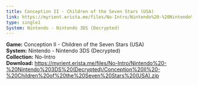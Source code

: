 ```yaml
---
title: Conception II - Children of the Seven Stars (USA)
link: https://myrient.erista.me/files/No-Intro/Nintendo%20-%20Nintendo%203DS%20(Decrypted)/Conception%20II%20-%20Children%20of%20the%20Seven%20Stars%20(USA).zip
type: single1
System: Nintendo - Nintendo 3DS (Decrypted)
---
```

<b>Game:</b> Conception II - Children of the Seven Stars (USA)<br>
<b>System:</b> Nintendo - Nintendo 3DS (Decrypted)<br>
<b>Collection:</b> No-Intro<br>
<b>Download:</b> https://myrient.erista.me/files/No-Intro/Nintendo%20-%20Nintendo%203DS%20(Decrypted)/Conception%20II%20-%20Children%20of%20the%20Seven%20Stars%20(USA).zip